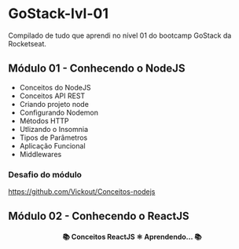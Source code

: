 # GoStack-lvl-01
Compilado de tudo que aprendi no nível 01 do bootcamp GoStack da Rocketseat.

## Módulo 01 - Conhecendo o NodeJS

* Conceitos do NodeJS
* Conceitos API REST
* Criando projeto node
* Configurando Nodemon
* Métodos HTTP
* Utlizando o Insomnia
* Tipos de Parâmetros
* Aplicação Funcional
* Middlewares

### Desafio do módulo

https://github.com/Vickout/Conceitos-nodejs

## Módulo 02 - Conhecendo o ReactJS

<h4 align="center"> 
	📚  Conceitos ReactJS ⚛ Aprendendo...  📚
</h4>
